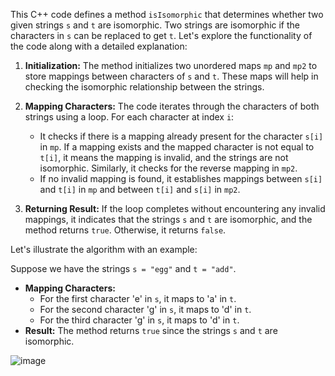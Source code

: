 This C++ code defines a method `isIsomorphic` that determines whether two given strings `s` and `t` are isomorphic. Two strings are isomorphic if the characters in `s` can be replaced to get `t`. Let's explore the functionality of the code along with a detailed explanation:

1. **Initialization:** The method initializes two unordered maps `mp` and `mp2` to store mappings between characters of `s` and `t`. These maps will help in checking the isomorphic relationship between the strings.

2. **Mapping Characters:** The code iterates through the characters of both strings using a loop. For each character at index `i`:
    - It checks if there is a mapping already present for the character `s[i]` in `mp`. If a mapping exists and the mapped character is not equal to `t[i]`, it means the mapping is invalid, and the strings are not isomorphic. Similarly, it checks for the reverse mapping in `mp2`.
    - If no invalid mapping is found, it establishes mappings between `s[i]` and `t[i]` in `mp` and between `t[i]` and `s[i]` in `mp2`.

3. **Returning Result:** If the loop completes without encountering any invalid mappings, it indicates that the strings `s` and `t` are isomorphic, and the method returns `true`. Otherwise, it returns `false`.

Let's illustrate the algorithm with an example:

Suppose we have the strings `s = "egg"` and `t = "add"`.

- **Mapping Characters:**
    - For the first character 'e' in `s`, it maps to 'a' in `t`.
    - For the second character 'g' in `s`, it maps to 'd' in `t`.
    - For the third character 'g' in `s`, it maps to 'd' in `t`.
- **Result:** The method returns `true` since the strings `s` and `t` are isomorphic.


![image](https://github.com/dhruvabhat24/Leetcode-2024/assets/122305929/f86e7fc1-7b51-4aea-9681-0569e1fc75fb)
